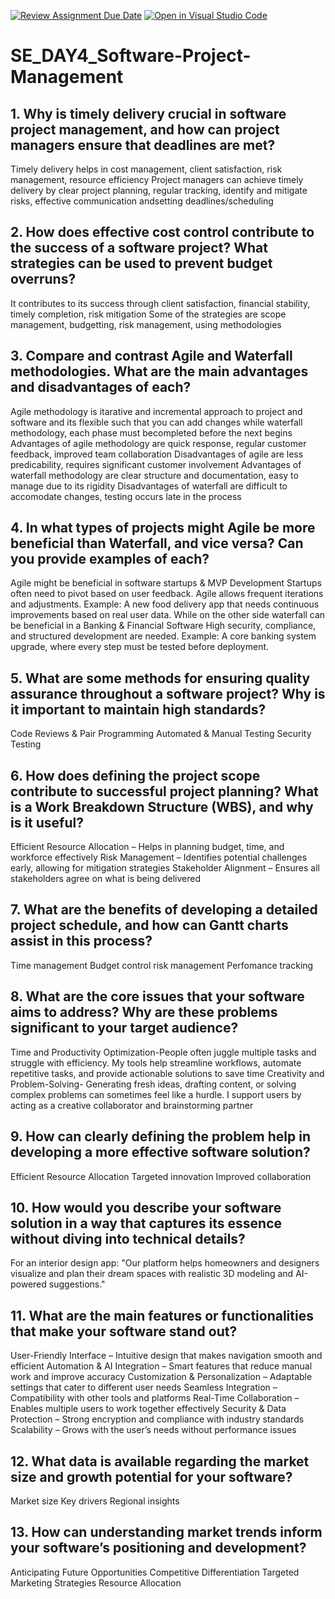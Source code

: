 [![Review Assignment Due Date](https://classroom.github.com/assets/deadline-readme-button-22041afd0340ce965d47ae6ef1cefeee28c7c493a6346c4f15d667ab976d596c.svg)](https://classroom.github.com/a/9pw6JKcu)
[![Open in Visual Studio Code](https://classroom.github.com/assets/open-in-vscode-2e0aaae1b6195c2367325f4f02e2d04e9abb55f0b24a779b69b11b9e10269abc.svg)](https://classroom.github.com/online_ide?assignment_repo_id=18435340&assignment_repo_type=AssignmentRepo)
# SE_DAY4_Software-Project-Management
## 1. Why is timely delivery crucial in software project management, and how can project managers ensure that deadlines are met?
Timely delivery helps in cost management, client satisfaction, risk management, resource efficiency
Project managers can achieve timely delivery by clear project planning, regular tracking, identify and mitigate risks, effective communication andsetting deadlines/scheduling
## 2. How does effective cost control contribute to the success of a software project? What strategies can be used to prevent budget overruns?
It contributes to its success through client satisfaction, financial stability, timely completion, risk mitigation
Some of the strategies are scope management, budgetting, risk management, using methodologies
## 3. Compare and contrast Agile and Waterfall methodologies. What are the main advantages and disadvantages of each?
Agile methodology is itarative and incremental approach to project and software and its flexible such that you can add changes while waterfall methodology, each phase must becompleted before the next begins
Advantages of agile methodology are quick response, regular customer feedback, improved team collaboration
Disadvantages of agile are less predicability, requires significant customer involvement
Advantages of waterfall methodology are clear structure and documentation, easy to manage due to its rigidity
Disadvantages of waterfall are difficult to accomodate changes, testing occurs late in the process
## 4. In what types of projects might Agile be more beneficial than Waterfall, and vice versa? Can you provide examples of each?
Agile might be beneficial in software startups & MVP Development
Startups often need to pivot based on user feedback. Agile allows frequent iterations and adjustments.
Example: A new food delivery app that needs continuous improvements based on real user data.
While on the other side waterfall can be beneficial in a Banking & Financial Software
High security, compliance, and structured development are needed.
Example: A core banking system upgrade, where every step must be tested before deployment.
## 5. What are some methods for ensuring quality assurance throughout a software project? Why is it important to maintain high standards?
Code Reviews & Pair Programming
Automated & Manual Testing
Security Testing
## 6. How does defining the project scope contribute to successful project planning? What is a Work Breakdown Structure (WBS), and why is it useful?
Efficient Resource Allocation – Helps in planning budget, time, and workforce effectively
Risk Management – Identifies potential challenges early, allowing for mitigation strategies
Stakeholder Alignment – Ensures all stakeholders agree on what is being delivered
## 7. What are the benefits of developing a detailed project schedule, and how can Gantt charts assist in this process?
Time management
Budget control
risk management
Perfomance tracking
## 8. What are the core issues that your software aims to address? Why are these problems significant to your target audience?
Time and Productivity Optimization-People often juggle multiple tasks and struggle with efficiency. My tools help streamline workflows, automate repetitive tasks, and provide actionable solutions to save time
Creativity and Problem-Solving- Generating fresh ideas, drafting content, or solving complex problems can sometimes feel like a hurdle. I support users by acting as a creative collaborator and brainstorming partner
## 9. How can clearly defining the problem help in developing a more effective software solution?
Efficient Resource Allocation
Targeted innovation
Improved collaboration
## 10. How would you describe your software solution in a way that captures its essence without diving into technical details?
For an interior design app: "Our platform helps homeowners and designers visualize and plan their dream spaces with realistic 3D modeling and AI-powered suggestions."
## 11. What are the main features or functionalities that make your software stand out?
User-Friendly Interface – Intuitive design that makes navigation smooth and efficient
Automation & AI Integration – Smart features that reduce manual work and improve accuracy
Customization & Personalization – Adaptable settings that cater to different user needs
Seamless Integration – Compatibility with other tools and platforms
Real-Time Collaboration – Enables multiple users to work together effectively
Security & Data Protection – Strong encryption and compliance with industry standards
Scalability – Grows with the user’s needs without performance issues
## 12. What data is available regarding the market size and growth potential for your software?
Market size
Key drivers
Regional insights
## 13. How can understanding market trends inform your software’s positioning and development?
Anticipating Future Opportunities
Competitive Differentiation
Targeted Marketing Strategies
Resource Allocation

